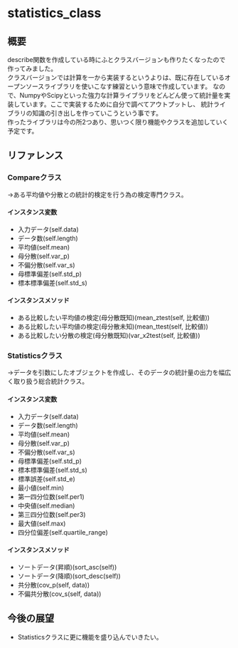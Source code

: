 # statistics_class
## 概要
describe関数を作成している時にふとクラスバージョンも作りたくなったので作ってみました。  
クラスバージョンでは計算を一から実装するというよりは、既に存在しているオープンソースライブラリを使いこなす練習という意味で作成しています。
なので、NumpyやScipyといった強力な計算ライブラリをどんどん使って統計量を実装しています。ここで実装するために自分で調べてアウトプットし、
統計ライブラリの知識の引き出しを作っていこうという事です。  
作ったライブラリは今の所2つあり、思いつく限り機能やクラスを追加していく予定です。

## リファレンス
### Compareクラス
→ある平均値や分散との統計的検定を行う為の検定専門クラス。
#### インスタンス変数
- 入力データ(self.data)
- データ数(self.length)
- 平均値(self.mean)
- 母分散(self.var_p)
- 不偏分散(self.var_s)
- 母標準偏差(self.std_p)
- 標本標準偏差(self.std_s)

#### インスタンスメソッド
- ある比較したい平均値の検定(母分散既知)(mean_ztest(self, 比較値))
- ある比較したい平均値の検定(母分散未知)(mean_ttest(self, 比較値))
- ある比較したい分散の検定(母分散既知)(var_x2test(self, 比較値))


### Statisticsクラス
→データを引数にしたオブジェクトを作成し、そのデータの統計量の出力を幅広く取り扱う総合統計クラス。
#### インスタンス変数
- 入力データ(self.data)
- データ数(self.length)
- 平均値(self.mean)
- 母分散(self.var_p)
- 不偏分散(self.var_s)
- 母標準偏差(self.std_p)
- 標本標準偏差(self.std_s)
- 標準誤差(self.std_e)
- 最小値(self.min)
- 第一四分位数(self.per1)
- 中央値(self.median)
- 第三四分位数(self.per3)
- 最大値(self.max)
- 四分位偏差(self.quartile_range)

#### インスタンスメソッド
- ソートデータ(昇順)(sort_asc(self))
- ソートデータ(降順)(sort_desc(self))
- 共分散(cov_p(self, data))
- 不偏共分散(cov_s(self, data))


## 今後の展望
- Statisticsクラスに更に機能を盛り込んでいきたい。
